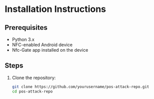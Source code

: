 # Installation Instructions

## Prerequisites
- Python 3.x
- NFC-enabled Android device
- Nfc-Gate app installed on the device

## Steps

1. Clone the repository:
   ```bash
   git clone https://github.com/yourusername/pos-attack-repo.git
   cd pos-attack-repo
